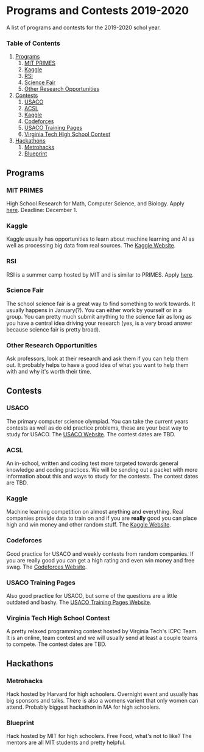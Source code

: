 # Programs and Contests 2019-2020
A list of programs and contests for the 2019-2020 schol year.

### Table of Contents
1. [Programs](#Programs)
    1. [MIT PRIMES](#MIT-PRIMES)
    2. [Kaggle](#Kaggle)
    3. [RSI](#RSI)
    4. [Science Fair](#Science-Fair)
    5. [Other Research Opportunities](#Other-Research-Opportunities)
2. [Contests](#Contests)
    1. [USACO](#USACO)
    2. [ACSL](#ACSL)
    3. [Kaggle](#Kaggle)
    4. [Codeforces](#Codeforces)
    5. [USACO Training Pages](#USACO-Training-Pages)
    6. [Virginia Tech High School Contest](#Virginia-Tech-High-School-Contest)
3. [Hackathons](#Hackathons)
    1. [Metrohacks](#Metrohacks)
    2. [Blueprint](#Blueprint)

## Programs
### MIT PRIMES
High School Research for Math, Computer Science, and Biology. Apply [here](http://math.mit.edu/research/highschool/primes/apply.php). Deadline: December 1.

### Kaggle
Kaggle usually has opportunities to learn about machine learning and AI as well as processing big data from real sources. The [Kaggle Website](kaggle.com).

### RSI
RSI is a summer camp hosted by MIT and is similar to PRIMES. Apply [here](https://www.cee.org/research-science-institute).

### Science Fair
The school science fair is a great way to find something to work towards. It usually happens in January(?). You can either work by yourself or in a group. You can pretty much submit anything to the science fair as long as you have a central idea driving your research (yes, is a very broad answer because science fair is pretty broad).

### Other Research Opportunities
Ask professors, look at their research and ask them if you can help them out. It probably helps to have a good idea of what you want to help them with and why it's worth their time.

## Contests
### USACO
The primary computer science olympiad. You can take the current years contests as well as do old practice problems, these are your best way to study for USACO. The [USACO Website](http://usaco.org). The contest dates are TBD.

### ACSL
An in-school, written and coding test more targeted towards general knowledge and coding practices. We will be sending out a packet with more information about this and ways to study for the contests. The contest dates are TBD.

### Kaggle
Machine learning competition on almost anything and everything. Real companies provide data to train on and if you are **really** good you can place high and win money and other random stuff. The [Kaggle Website](kaggle.com).

### Codeforces
Good practice for USACO and weekly contests from random companies. If you are really good you can get a high rating and even win money and free swag. The [Codeforces Website](https://codeforces.com).

### USACO Training Pages
Also good practice for USACO, but some of the questions are a little outdated and bashy. The [USACO Training Pages Website](https://train.usaco.org/usacogate).

### Virginia Tech High School Contest
A pretty relaxed programming contest hosted by Virginia Tech's ICPC Team. It is an online, team contest and we will usually send at least a couple teams to compete. The contest dates are TBD.

## Hackathons
### Metrohacks
Hack hosted by Harvard for high schoolers. Overnight event and usually has big sponsors and talks. There is also a womens varient that only women can attend. Probably biggest hackathon in MA for high schoolers.

### Blueprint
Hack hosted by MIT for high schoolers. Free Food, what's not to like? The mentors are all MIT students and pretty helpful.



